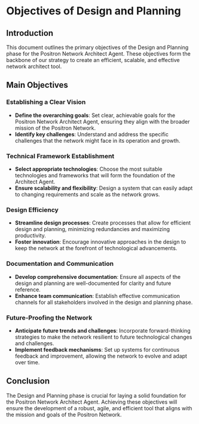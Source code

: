 # Objectives of Design and Planning

## Introduction
This document outlines the primary objectives of the Design and Planning phase for the Positron Network Architect Agent. These objectives form the backbone of our strategy to create an efficient, scalable, and effective network architect tool.

## Main Objectives

### Establishing a Clear Vision
- **Define the overarching goals**: Set clear, achievable goals for the Positron Network Architect Agent, ensuring they align with the broader mission of the Positron Network.
- **Identify key challenges**: Understand and address the specific challenges that the network might face in its operation and growth.

### Technical Framework Establishment
- **Select appropriate technologies**: Choose the most suitable technologies and frameworks that will form the foundation of the Architect Agent.
- **Ensure scalability and flexibility**: Design a system that can easily adapt to changing requirements and scale as the network grows.

### Design Efficiency
- **Streamline design processes**: Create processes that allow for efficient design and planning, minimizing redundancies and maximizing productivity.
- **Foster innovation**: Encourage innovative approaches in the design to keep the network at the forefront of technological advancements.

### Documentation and Communication
- **Develop comprehensive documentation**: Ensure all aspects of the design and planning are well-documented for clarity and future reference.
- **Enhance team communication**: Establish effective communication channels for all stakeholders involved in the design and planning phase.

### Future-Proofing the Network
- **Anticipate future trends and challenges**: Incorporate forward-thinking strategies to make the network resilient to future technological changes and challenges.
- **Implement feedback mechanisms**: Set up systems for continuous feedback and improvement, allowing the network to evolve and adapt over time.

## Conclusion
The Design and Planning phase is crucial for laying a solid foundation for the Positron Network Architect Agent. Achieving these objectives will ensure the development of a robust, agile, and efficient tool that aligns with the mission and goals of the Positron Network.
